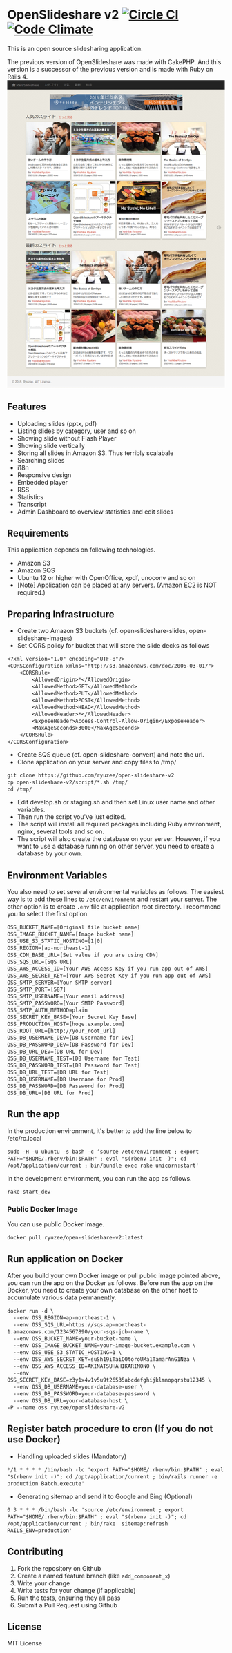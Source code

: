# OpenSlideshare v2 [![Circle CI](https://circleci.com/gh/ryuzee/open-slideshare-v2.svg?style=svg)](https://circleci.com/gh/ryuzee/open-slideshare-v2)  [![Code Climate](https://codeclimate.com/github/ryuzee/open-slideshare-v2/badges/gpa.svg)](https://codeclimate.com/github/ryuzee/open-slideshare-v2)

This is an open source slidesharing application.

The previous version of OpenSlideshare was made with CakePHP. And this version is a successor of the previous version and is made with Ruby on Rails 4.
![Screenshot](capture1.png)

## Features

- Uploading slides (pptx, pdf)
- Listing slides by category, user and so on
- Showing slide without Flash Player
- Showing slide vertically
- Storing all slides in Amazon S3. Thus terribly scalabale
- Searching slides
- i18n
- Responsive design
- Embedded player
- RSS
- Statistics
- Transcript
- Admin Dashboard to overview statistics and edit slides

## Requirements

This application depends on following technologies.

* Amazon S3
* Amazon SQS
* Ubuntu 12 or higher with OpenOffice, xpdf, unoconv and so on
* [Note] Application can be placed at any servers. (Amazon EC2 is NOT required.)

## Preparing Infrastructure

* Create two Amazon S3 buckets (cf. open-slideshare-slides, open-slideshare-images)
* Set CORS policy for bucket that will store the slide decks as follows

```
<?xml version="1.0" encoding="UTF-8"?>
<CORSConfiguration xmlns="http://s3.amazonaws.com/doc/2006-03-01/">
    <CORSRule>
        <AllowedOrigin>*</AllowedOrigin>
        <AllowedMethod>GET</AllowedMethod>
        <AllowedMethod>PUT</AllowedMethod>
        <AllowedMethod>POST</AllowedMethod>
        <AllowedMethod>HEAD</AllowedMethod>
        <AllowedHeader>*</AllowedHeader>
        <ExposeHeader>Access-Control-Allow-Origin</ExposeHeader>
        <MaxAgeSeconds>3000</MaxAgeSeconds>
    </CORSRule>
</CORSConfiguration>
```

* Create SQS queue (cf. open-slideshare-convert) and note the url.
* Clone application on your server and copy files to /tmp/

```
git clone https://github.com/ryuzee/open-slideshare-v2
cp open-slideshare-v2/script/*.sh /tmp/
cd /tmp/
```

 * Edit develop.sh or staging.sh and then set Linux user name and other variables.
 * Then run the script you've just edited.
 * The script will install all required packages including Ruby environment, nginx, several tools and so on.
 * The script will also create the database on your server. However, if you want to use a database running on other server, you need to create a database by your own.

## Environment Variables

You also need to set several environmental variables as follows.
The easiest way is to add these lines to `/etc/environment` and restart your server.
The other option is to create `.env` file at application root directory. I recommend you to select the first option.

```
OSS_BUCKET_NAME=[Original file bucket name]
OSS_IMAGE_BUCKET_NAME=[Image bucket name]
OSS_USE_S3_STATIC_HOSTING=[1|0]
OSS_REGION=[ap-northeast-1]
OSS_CDN_BASE_URL=[Set value if you are using CDN]
OSS_SQS_URL=[SQS URL]
OSS_AWS_ACCESS_ID=[Your AWS Access Key if you run app out of AWS]
OSS_AWS_SECRET_KEY=[Your AWS Secret Key if you run app out of AWS]
OSS_SMTP_SERVER=[Your SMTP server]
OSS_SMTP_PORT=[587]
OSS_SMTP_USERNAME=[Your email address]
OSS_SMTP_PASSWORD=[Your SMTP Password]
OSS_SMTP_AUTH_METHOD=plain
OSS_SECRET_KEY_BASE=[Your Secret Key Base]
OSS_PRODUCTION_HOST=[hoge.example.com]
OSS_ROOT_URL=[http://your_root_url]
OSS_DB_USERNAME_DEV=[DB Username for Dev]
OSS_DB_PASSWORD_DEV=[DB Password for Dev]
OSS_DB_URL_DEV=[DB URL for Dev]
OSS_DB_USERNAME_TEST=[DB Username for Test]
OSS_DB_PASSWORD_TEST=[DB Password for Test]
OSS_DB_URL_TEST=[DB URL for Test]
OSS_DB_USERNAME=[DB Username for Prod]
OSS_DB_PASSWORD=[DB Password for Prod]
OSS_DB_URL=[DB URL for Prod]
```

## Run the app

In the production environment, it's better to add the line below to /etc/rc.local

```
sudo -H -u ubuntu -s bash -c ‘source /etc/environment ; export PATH="$HOME/.rbenv/bin:$PATH" ; eval "$(rbenv init -)"; cd /opt/application/current ; bin/bundle exec rake unicorn:start'
```

In the development environment, you can run the app as follows.

```
rake start_dev
```

### Public Docker Image

You can use public Docker Image.

```
docker pull ryuzee/open-slideshare-v2:latest
```

## Run application on Docker

After you build your own Docker image or pull public image pointed above, you can run the app on the Docker as follows.
Before run the app on the Docker, you need to create your own database on the other host to accumulate various data permanently.

```
docker run -d \
  --env OSS_REGION=ap-northeast-1 \
  --env OSS_SQS_URL=https://sqs.ap-northeast-1.amazonaws.com/1234567890/your-sqs-job-name \
  --env OSS_BUCKET_NAME=your-bucket-name \
  --env OSS_IMAGE_BUCKET_NAME=your-image-bucket.example.com \
  --env OSS_USE_S3_STATIC_HOSTING=1 \
  --env OSS_AWS_SECRET_KEY=suSh19iTaiO0toroUMa1TamarAnG1Nza \
  --env OSS_AWS_ACCESS_ID=AKINATSUHAHIKARIMONO \
  --env OSS_SECRET_KEY_BASE=z3y1x4w1v5u9t26535abcdefghijklmnopqrstu12345 \
  --env OSS_DB_USERNAME=your-database-user \
  --env OSS_DB_PASSWORD=your-database-password \
  --env OSS_DB_URL=your-database-host \
-P --name oss ryuzee/openslideshare-v2
```

## Register batch procedure to cron (If you do not use Docker)

* Handling uploaded slides (Mandatory)

```
*/1 * * * * /bin/bash -lc 'export PATH="$HOME/.rbenv/bin:$PATH" ; eval "$(rbenv init -)"; cd /opt/application/current ; bin/rails runner -e production Batch.execute'
```

* Generating sitemap and send it to Google and Bing (Optional)

```
0 3 * * * /bin/bash -lc 'source /etc/environment ; export PATH="$HOME/.rbenv/bin:$PATH" ; eval "$(rbenv init -)"; cd /opt/application/current ; bin/rake  sitemap:refresh RAILS_ENV=production'
```

## Contributing

1. Fork the repository on Github
2. Create a named feature branch (like `add_component_x`)
3. Write your change
4. Write tests for your change (if applicable)
5. Run the tests, ensuring they all pass
6. Submit a Pull Request using Github

## License

MIT License

